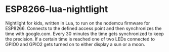 ESP8266-lua-nightlight
======================

Nightlight for kids, written in Lua, to run on the nodemcu firmware for ESP8266. Connects to the defined access point and then synchronizes the time with google.com. Every 30 minutes the time gets synchronized to keep the precision. If a certain time is reached one of two LEDs connected to GPIO0 and GPIO2 gets turned on to either display a sun or a moon.
